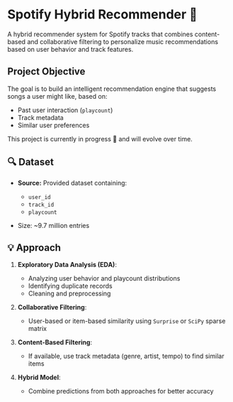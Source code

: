 # Spotify Hybrid Recommender 🎵

A hybrid recommender system for Spotify tracks that combines content-based and collaborative filtering to personalize music recommendations based on user behavior and track features.

##  Project Objective

The goal is to build an intelligent recommendation engine that suggests songs a user might like, based on:
- Past user interaction (`playcount`)
- Track metadata
- Similar user preferences

This project is currently in progress 🚧 and will evolve over time.

## 🔍 Dataset

- **Source:** Provided dataset containing:
  - `user_id`
  - `track_id`
  - `playcount`

- Size: ~9.7 million entries

## 💡 Approach

1. **Exploratory Data Analysis (EDA)**:
   - Analyzing user behavior and playcount distributions
   - Identifying duplicate records
   - Cleaning and preprocessing

2. **Collaborative Filtering**:
   - User-based or item-based similarity using `Surprise` or `SciPy` sparse matrix

3. **Content-Based Filtering**:
   - If available, use track metadata (genre, artist, tempo) to find similar items

4. **Hybrid Model**:
   - Combine predictions from both approaches for better accuracy



